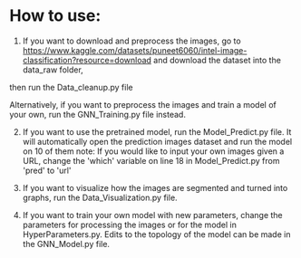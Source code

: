 # How to use:

1. If you want to download and preprocess the images, go to https://www.kaggle.com/datasets/puneet6060/intel-image-classification?resource=download and download the dataset into the data_raw folder,  
  
then run the Data_cleanup.py file  
  
Alternatively, if you want to preprocess the images and train a model of your own, run the GNN_Training.py file instead.

2. If you want to use the pretrained model, run the Model_Predict.py file. It will automatically open the prediction images dataset and run the model on 10 of them note: If you would like to input your own images given a URL, change the 'which' variable on line 18 in Model_Predict.py from 'pred' to 'url'

3. If you want to visualize how the images are segmented and turned into graphs, run the Data_Visualization.py file.

4. If you want to train your own model with new parameters, change the parameters for processing the images or for the model in HyperParameters.py. Edits to the topology of the model can be made in the GNN_Model.py file.

